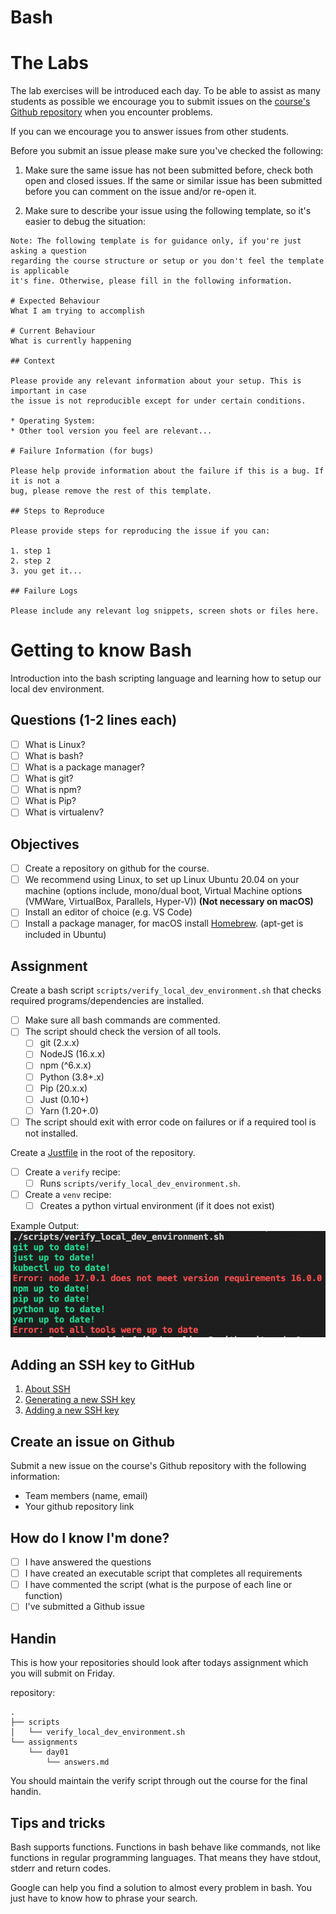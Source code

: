 # Bash

# The Labs
The lab exercises will be introduced each day. To be able to assist as many students as possible we encourage you to submit issues on the [course's Github repository](https://github.com/hgop/syllabus-2021/issues) when you encounter problems.

If you can we encourage you to answer issues from other students.

Before you submit an issue please make sure you've checked the following:

1. Make sure the same issue has not been submitted before, check both open and closed issues. If the same or similar issue has been submitted before you can comment on the issue and/or re-open it.

2. Make sure to describe your issue using the following template, so it's easier to debug the situation:

```
Note: The following template is for guidance only, if you're just asking a question
regarding the course structure or setup or you don't feel the template is applicable 
it's fine. Otherwise, please fill in the following information.

# Expected Behaviour
What I am trying to accomplish

# Current Behaviour
What is currently happening

## Context

Please provide any relevant information about your setup. This is important in case 
the issue is not reproducible except for under certain conditions.

* Operating System:
* Other tool version you feel are relevant...

# Failure Information (for bugs)

Please help provide information about the failure if this is a bug. If it is not a 
bug, please remove the rest of this template.

## Steps to Reproduce

Please provide steps for reproducing the issue if you can:

1. step 1
2. step 2
3. you get it...

## Failure Logs

Please include any relevant log snippets, screen shots or files here.
```

# Getting to know Bash

Introduction into the bash scripting language and learning how to setup our local dev environment.

## Questions (1-2 lines each)

- [ ] What is Linux?
- [ ] What is bash?
- [ ] What is a package manager?
- [ ] What is git?
- [ ] What is npm?
- [ ] What is Pip?
- [ ] What is virtualenv?

## Objectives

- [ ] Create a repository on github for the course.
- [ ] We recommend using Linux, to set up Linux Ubuntu 20.04 on your machine (options include, mono/dual
      boot, Virtual Machine options (VMWare, VirtualBox, Parallels, Hyper-V)) **(Not necessary on macOS)**
- [ ] Install an editor of choice (e.g. VS Code)
- [ ] Install a package manager, for macOS install [Homebrew](https://brew.sh/). (apt-get is included in Ubuntu)

## Assignment

Create a bash script `scripts/verify_local_dev_environment.sh` that checks required programs/dependencies are installed.

- [ ] Make sure all bash commands are commented.
- [ ] The script should check the version of all tools.
  - [ ] git (2.x.x)
  - [ ] NodeJS (16.x.x)
  - [ ] npm (^6.x.x)
  - [ ] Python (3.8+.x)
  - [ ] Pip (20.x.x)
  - [ ] Just (0.10+)
  - [ ] Yarn (1.20+.0)
- [ ] The script should exit with error code on failures or if a required tool is not installed.

Create a [Justfile](https://github.com/casey/just) in the root of the repository.

- [ ] Create a `verify` recipe:
  - [ ] Runs `scripts/verify_local_dev_environment.sh`.
- [ ] Create a `venv` recipe:
  - [ ] Creates a python virtual environment (if it does not exist)

Example Output:
![Output](output.png)

## Adding an SSH key to GitHub

1. [About SSH](https://help.github.com/articles/adding-a-new-ssh-key-to-your-github-account/)
2. [Generating a new SSH key](https://help.github.com/articles/generating-a-new-ssh-key-and-adding-it-to-the-ssh-agent/)
3. [Adding a new SSH key](https://help.github.com/articles/adding-a-new-ssh-key-to-your-github-account/)

## Create an issue on Github

Submit a new issue on the course's Github repository with the following information:

- Team members (name, email)
- Your github repository link

## How do I know I'm done?

- [ ] I have answered the questions
- [ ] I have created an executable script that completes all requirements
- [ ] I have commented the script (what is the purpose of each line or function)
- [ ] I've submitted a Github issue

## Handin

This is how your repositories should look after todays assignment which you
will submit on Friday.

repository:
```text
.
├── scripts
│   └── verify_local_dev_environment.sh
└── assignments
    └── day01
        └── answers.md
```

You should maintain the verify script through out the course for the final handin.

## Tips and tricks
Bash supports functions. Functions in bash behave like commands, not like functions in regular programming
languages. That means they have stdout, stderr and return codes.

Google can help you find a solution to almost every problem in bash. You just have to know how to phrase your search.
